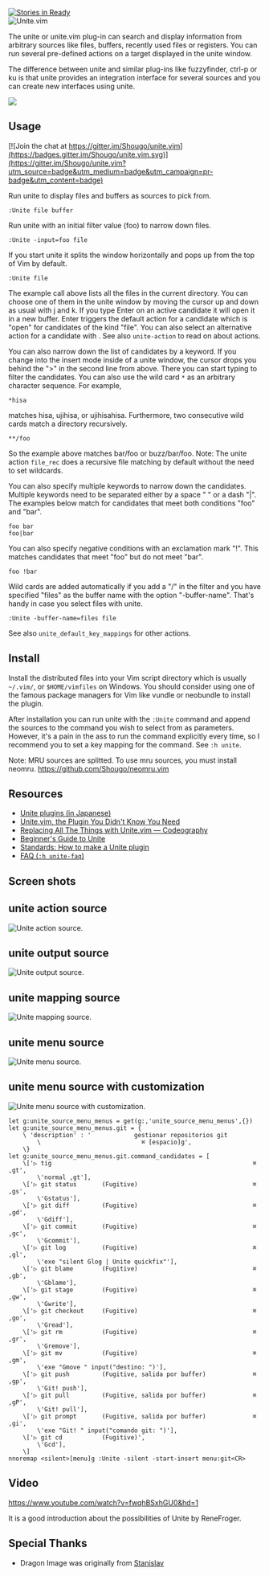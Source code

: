 [![Stories in Ready](https://badge.waffle.io/Shougo/unite.vim.png)](https://waffle.io/Shougo/unite.vim)  
![Unite.vim](https://s3.amazonaws.com/github-csexton/unite-brand.png)

The unite or unite.vim plug-in can search and display information from
arbitrary sources like files, buffers, recently used files or registers.  You
can run several pre-defined actions on a target displayed in the unite window.

The difference between unite and similar plug-ins like fuzzyfinder,
ctrl-p or ku is that unite provides an integration interface for several
sources and you can create new interfaces using unite.

![](https://s3.amazonaws.com/github-csexton/unite-01.gif)

## Usage

[![Join the chat at https://gitter.im/Shougo/unite.vim](https://badges.gitter.im/Shougo/unite.vim.svg)](https://gitter.im/Shougo/unite.vim?utm_source=badge&utm_medium=badge&utm_campaign=pr-badge&utm_content=badge)

Run unite to display files and buffers as sources to pick from.

	:Unite file buffer


Run unite with an initial filter value (foo) to narrow down files.

	:Unite -input=foo file


If you start unite it splits the window horizontally and pops up
from the top of Vim by default.

	:Unite file

The example call above lists all the files in the current directory. You can
choose one of them in the unite window by moving the cursor up and down
as usual with j and k. If you type Enter on an active candidate it will open
it in a new buffer. Enter triggers the default action for a candidate which is
"open" for candidates of the kind "file". You can also select an alternative
action for a candidate with <Tab>. See also `unite-action` to read on about
actions.

You can also narrow down the list of candidates by a keyword. If you change
into the insert mode inside of a unite window, the cursor drops you behind the
">" in the second line from above. There you can start typing to filter the
candidates.  You can also use the wild card `*` as an arbitrary character
sequence. For example,

	*hisa

matches hisa, ujihisa, or ujihisahisa. Furthermore, two consecutive wild cards
match a directory recursively.

	**/foo

So the example above matches bar/foo or buzz/bar/foo.
Note: The unite action `file_rec` does a recursive file matching by default
without the need to set wildcards.

You can also specify multiple keywords to narrow down the candidates. Multiple
keywords need to be separated either by a space " " or a dash "|". The
examples below match for candidates that meet both conditions "foo" and "bar".

	foo bar
	foo|bar

You can also specify negative conditions with an exclamation mark "!".  This
matches candidates that meet "foo" but do not meet "bar".

	foo !bar

Wild cards are added automatically if you add a "/" in the filter and you have
specified "files" as the buffer name with the option "-buffer-name". That's
handy in case you select files with unite.

	:Unite -buffer-name=files file

See also `unite_default_key_mappings` for other actions.

## Install

Install the distributed files into your Vim script directory which is usually
`~/.vim/`, or `$HOME/vimfiles` on Windows. You should consider using one of the
famous package managers for Vim like vundle or neobundle to install the
plugin.

After installation you can run unite with the `:Unite` command and append the
sources to the command you wish to select from as parameters. However, it's a
pain in the ass to run the command explicitly every time, so I recommend you
to set a key mapping for the command. See `:h unite`.

Note: MRU sources are splitted.  To use mru sources, you must install neomru.
https://github.com/Shougo/neomru.vim

## Resources

* [Unite plugins (in Japanese)](https://github.com/Shougo/unite.vim/wiki/unite-plugins)
* [Unite.vim, the Plugin You Didn't Know You Need](http://bling.github.io/blog/2013/06/02/unite-dot-vim-the-plugin-you-didnt-know-you-need/)
* [Replacing All The Things with Unite.vim — Codeography](http://www.codeography.com/2013/06/17/replacing-all-the-things-with-unite-vim.html)
* [Beginner's Guide to Unite](http://usevim.com/2013/06/19/unite/)
* [Standards: How to make a Unite plugin](http://ujihisa.blogspot.jp/2010/11/how-to-make-unite-plugin.html)
* [FAQ (`:h unite-faq`)](https://github.com/Shougo/unite.vim/blob/master/doc/unite.txt#L3608)


## Screen shots

unite action source
-------------------
![Unite action source.](http://gyazo.com/c5c000170f28926aaf83d0c47bc5fcbb.png)

unite output source
-------------------
![Unite output source.](http://cdn-ak.f.st-hatena.com/images/fotolife/o/osyo-manga/20130307/20130307101224.png)

unite mapping source
--------------------
![Unite mapping source.](http://cdn-ak.f.st-hatena.com/images/fotolife/o/osyo-manga/20130307/20130307101225.png)

unite menu source
-----------------
![Unite menu source.](http://cdn-ak.f.st-hatena.com/images/fotolife/o/osyo-manga/20130307/20130307101227.png)

unite menu source with customization
------------------------------------
![Unite menu source with customization.](https://f.cloud.github.com/assets/390964/734885/82b91006-e2e1-11e2-9957-fb279bc71311.png)

```viml
let g:unite_source_menu_menus = get(g:,'unite_source_menu_menus',{})
let g:unite_source_menu_menus.git = {
    \ 'description' : '            gestionar repositorios git
        \                            ⌘ [espacio]g',
    \}
let g:unite_source_menu_menus.git.command_candidates = [
    \['▷ tig                                                        ⌘ ,gt',
        \'normal ,gt'],
    \['▷ git status       (Fugitive)                                ⌘ ,gs',
        \'Gstatus'],
    \['▷ git diff         (Fugitive)                                ⌘ ,gd',
        \'Gdiff'],
    \['▷ git commit       (Fugitive)                                ⌘ ,gc',
        \'Gcommit'],
    \['▷ git log          (Fugitive)                                ⌘ ,gl',
        \'exe "silent Glog | Unite quickfix"'],
    \['▷ git blame        (Fugitive)                                ⌘ ,gb',
        \'Gblame'],
    \['▷ git stage        (Fugitive)                                ⌘ ,gw',
        \'Gwrite'],
    \['▷ git checkout     (Fugitive)                                ⌘ ,go',
        \'Gread'],
    \['▷ git rm           (Fugitive)                                ⌘ ,gr',
        \'Gremove'],
    \['▷ git mv           (Fugitive)                                ⌘ ,gm',
        \'exe "Gmove " input("destino: ")'],
    \['▷ git push         (Fugitive, salida por buffer)             ⌘ ,gp',
        \'Git! push'],
    \['▷ git pull         (Fugitive, salida por buffer)             ⌘ ,gP',
        \'Git! pull'],
    \['▷ git prompt       (Fugitive, salida por buffer)             ⌘ ,gi',
        \'exe "Git! " input("comando git: ")'],
    \['▷ git cd           (Fugitive)',
        \'Gcd'],
    \]
nnoremap <silent>[menu]g :Unite -silent -start-insert menu:git<CR>
```

## Video

https://www.youtube.com/watch?v=fwqhBSxhGU0&hd=1

It is a good introduction about the possibilities of Unite by ReneFroger.


## Special Thanks

* Dragon Image was originally from [Stanislav](http://All-Silhouettes.com)
